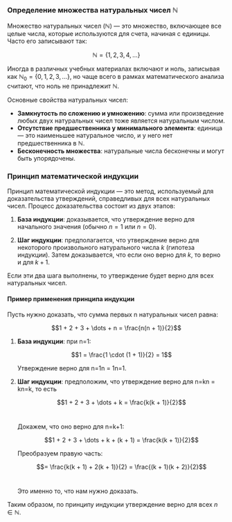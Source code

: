 ### Определение множества натуральных чисел $\mathbb{N}$

Множество натуральных чисел $(\mathbb{N})$ — это множество, включающее все целые числа, которые используются для счета, начиная с единицы. Часто его записывают так:

$$\mathbb{N} = \{1, 2, 3, 4, \dots\}$$

Иногда в различных учебных материалах включают и ноль, записывая как $\mathbb{N}_0 = \{0, 1, 2, 3, \dots\}$, но чаще всего в рамках математического анализа считают, что ноль не принадлежит $\mathbb{N}$.

Основные свойства натуральных чисел:

- **Замкнутость по сложению и умножению**: сумма или произведение любых двух натуральных чисел тоже является натуральным числом.
- **Отсутствие предшественника у минимального элемента**: единица — это наименьшее натуральное число, и у него нет предшественника в $\mathbb{N}$.
- **Бесконечность множества**: натуральные числа бесконечны и могут быть упорядочены.

### Принцип математической индукции

Принцип математической индукции — это метод, используемый для доказательства утверждений, справедливых для всех натуральных чисел. Процесс доказательства состоит из двух этапов:

1. **База индукции**: доказывается, что утверждение верно для начального значения (обычно $n=1$ или $n=0)$.
    
2. **Шаг индукции**: предполагается, что утверждение верно для некоторого произвольного натурального числа $k$ (гипотеза индукции). Затем доказывается, что если оно верно для $k$, то верно и для $k+1$.
    

Если эти два шага выполнены, то утверждение будет верно для всех натуральных чисел.

#### Пример применения принципа индукции

Пусть нужно доказать, что сумма первых n натуральных чисел равна:

$$1 + 2 + 3 + \dots + n = \frac{n(n + 1)}{2}$$

1. **База индукции**: при n=1:
    
    $$1 = \frac{1 \cdot (1 + 1)}{2} = 1$$
    
    Утверждение верно для n=1n = 1n=1.
    
2. **Шаг индукции**: предположим, что утверждение верно для n=kn = kn=k, то есть
    
    $$1 + 2 + 3 + \dots + k = \frac{k(k + 1)}{2}$$​
    
    Докажем, что оно верно для n=k+1:
    
    $$1 + 2 + 3 + \dots + k + (k + 1) = \frac{k(k + 1)}{2}$$
    
    Преобразуем правую часть:
    
    $$= \frac{k(k + 1) + 2(k + 1)}{2} = \frac{(k + 1)(k + 2)}{2}$$​
    
    Это именно то, что нам нужно доказать.
    

Таким образом, по принципу индукции утверждение верно для всех $n \in \mathbb{N}$.
